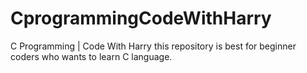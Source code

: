 # CprogrammingCodeWithHarry
C Programming | Code With Harry
this repository is best for beginner coders who wants to learn C language. 
